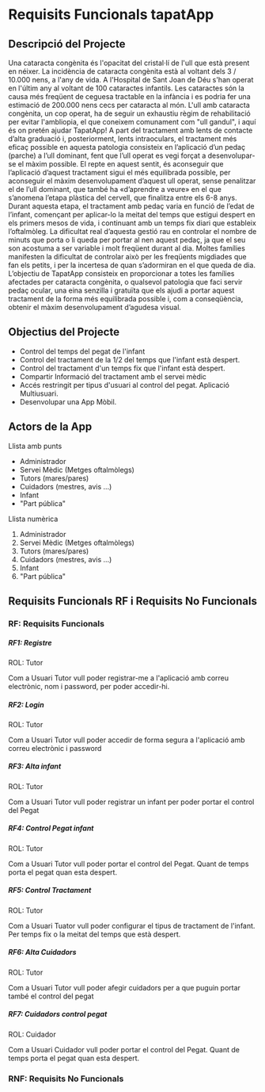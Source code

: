 # Requisits Funcionals tapatApp

## Descripció del Projecte

Una cataracta congènita és l'opacitat del cristal·lí de l'ull que està present en néixer. La incidència de cataracta congènita està al voltant dels 3 / 10.000 nens, a l'any de vida. A l'Hospital de Sant Joan de Déu s'han operat en l'últim any al voltant de 100 cataractes infantils.
Les cataractes són la causa més freqüent de ceguesa tractable en la infància i es podria fer una estimació de 200.000 nens cecs per cataracta al món.
L'ull amb cataracta congènita, un cop operat, ha de seguir un exhaustiu règim de rehabilitació per evitar l'ambliopia, el que coneixem comunament com "ull gandul", i aquí és on pretén ajudar TapatApp! 
A part del tractament amb lents de contacte d’alta graduació i, posteriorment, lents intraoculars, el tractament més eficaç possible en aquesta patologia consisteix en l’aplicació d’un pedaç (parche) a l’ull dominant, fent que l’ull operat es vegi forçat a desenvolupar-se el màxim possible. El repte en aquest sentit, és aconseguir que l’aplicació d’aquest tractament sigui el més equilibrada possible, per aconseguir el màxim desenvolupament d’aquest ull operat, sense penalitzar el de l’ull dominant, que també ha «d’aprendre a veure» en el que s’anomena l’etapa plàstica del cervell, que finalitza entre els 6-8 anys.
Durant aquesta etapa, el tractament amb pedaç varia en funció de l’edat de l’infant, començant per aplicar-lo la meitat del temps que estigui despert en els primers mesos de vida, i continuant amb un temps fix diari que estableix l’oftalmòleg. La dificultat real d’aquesta gestió rau en controlar el nombre de minuts que porta o li queda per portar al nen aquest pedaç, ja que el seu son acostuma a ser variable i molt freqüent durant al dia. Moltes famílies manifesten la dificultat de controlar això per les freqüents migdiades que fan els petits, i per la incertesa de quan s’adormiran en el que queda de dia.
L’objectiu de TapatApp consisteix en proporcionar a totes les famílies afectades per cataracta congènita, o qualsevol patologia que faci servir pedaç ocular, una eina senzilla i gratuïta que els ajudi a portar aquest tractament de la forma més equilibrada possible i, com a conseqüència, obtenir el màxim desenvolupament d’agudesa visual.

## Objectius del Projecte

- Control del temps del pegat de l'infant
- Control del tractament de la 1/2 del temps que l'infant està despert.
- Control del tractament d'un temps fix que l'infant està despert.
- Compartir Informació del tractament amb el servei mèdic
- Accés restringit per tipus d'usuari al control del pegat. Aplicació Multiusuari.
- Desenvolupar una App Mòbil.

## Actors de la App

Llista amb punts
<ul>
    <li>Administrador</li>
    <li>Servei Mèdic (Metges oftalmòlegs)</li>
    <li>Tutors (mares/pares)</li>
    <li>Cuidadors (mestres, avis ...)</li>
    <li>Infant</li>
    <li>"Part pública"</li>
</ul> 

Llista numèrica
<ol>
    <li>Administrador</li>
    <li>Servei Mèdic (Metges oftalmòlegs)</li>
    <li>Tutors (mares/pares)</li>
    <li>Cuidadors (mestres, avis ...)</li>
    <li>Infant</li>
    <li>"Part pública"</li>
</ol>


## Requisits Funcionals RF i Requisits No Funcionals

### RF: Requisits Funcionals

<div class="alert alert-info">
  <h5>RF1: Registre</h5>
  <p>ROL: Tutor</p>
  <p>Com a Usuari Tutor vull poder registrar-me a l'aplicació amb correu electrònic, nom i password, per poder accedir-hi.</p>
</div>

<div class="alert alert-info">
  <h5>RF2: Login</h5>
  <p>ROL: Tutor</p>
  <p>Com a Usuari Tutor vull poder accedir de forma segura a l'aplicació amb correu electrònic i password</p>
</div>

<div class="alert alert-info">
  <h5>RF3: Alta infant</h5>
  <p>ROL: Tutor</p>
  <p>Com a Usuari Tutor vull poder registrar un infant per poder portar el control del Pegat</p>
</div>

<div class="alert alert-info">
  <h5>RF4: Control Pegat infant</h5>
  <p>ROL: Tutor</p>
  <p>Com a Usuari Tutor vull poder portar el control del Pegat. Quant de temps porta el pegat quan esta despert.</p>
</div>

<div class="alert alert-info">
  <h5>RF5: Control Tractament</h5>
  <p>ROL: Tutor</p>
  <p>Com a Usuari Tuator vull poder configurar el tipus de tractament de l'infant. Per temps fix o la meitat del temps que està despert.</p>
</div>

<div class="alert alert-info">
  <h5>RF6: Alta Cuidadors</h5>
  <p>ROL: Tutor</p>
  <p>Com a Usuari Tutor vull poder afegir cuidadors per a que puguin portar també el control del pegat</p>
</div>

<div class="alert alert-info">
  <h5>RF7: Cuidadors control pegat</h5>
  <p>ROL: Cuidador</p>
  <p>Com a Usuari Cuidador vull poder portar el control del Pegat. Quant de temps porta el pegat quan esta despert.</p>
</div>

### RNF: Requisits No Funcionals


